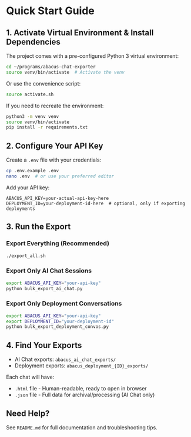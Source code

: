 # Quick Start Guide

## 1. Activate Virtual Environment & Install Dependencies

The project comes with a pre-configured Python 3 virtual environment:

```bash
cd ~/programs/abacus-chat-exporter
source venv/bin/activate  # Activate the venv
```

Or use the convenience script:
```bash
source activate.sh
```

If you need to recreate the environment:
```bash
python3 -m venv venv
source venv/bin/activate
pip install -r requirements.txt
```

## 2. Configure Your API Key

Create a `.env` file with your credentials:

```bash
cp .env.example .env
nano .env  # or use your preferred editor
```

Add your API key:
```
ABACUS_API_KEY=your-actual-api-key-here
DEPLOYMENT_ID=your-deployment-id-here  # optional, only if exporting deployments
```

## 3. Run the Export

### Export Everything (Recommended)
```bash
./export_all.sh
```

### Export Only AI Chat Sessions
```bash
export ABACUS_API_KEY="your-api-key"
python bulk_export_ai_chat.py
```

### Export Only Deployment Conversations
```bash
export ABACUS_API_KEY="your-api-key"
export DEPLOYMENT_ID="your-deployment-id"
python bulk_export_deployment_convos.py
```

## 4. Find Your Exports

- AI Chat exports: `abacus_ai_chat_exports/`
- Deployment exports: `abacus_deployment_{ID}_exports/`

Each chat will have:
- `.html` file - Human-readable, ready to open in browser
- `.json` file - Full data for archival/processing (AI Chat only)

## Need Help?

See `README.md` for full documentation and troubleshooting tips.
